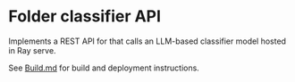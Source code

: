 # Folder classifier API

Implements a REST API for that calls an LLM-based classifier model hosted in Ray serve.

See [Build.md](Build.md) for build and deployment instructions.